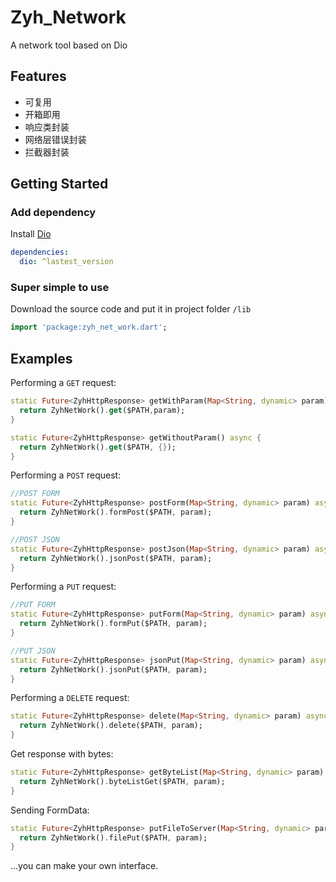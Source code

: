 # Zyh_Network

A network tool based on Dio

## Features
- 可复用   
- 开箱即用  
- 响应类封装 
- 网络层错误封装 
- 拦截器封装

## Getting Started
### Add dependency
Install [Dio](https://github.com/flutterchina/dio)
```yaml
dependencies:
  dio: ^lastest_version
```

### Super simple to use

Download the source code and put it in project folder `/lib`
```dart
import 'package:zyh_net_work.dart';
```
## Examples

Performing a `GET` request:

```dart
static Future<ZyhHttpResponse> getWithParam(Map<String, dynamic> param) async {
  return ZyhNetWork().get($PATH,param);
}

static Future<ZyhHttpResponse> getWithoutParam() async {
  return ZyhNetWork().get($PATH, {});
}
```

Performing a `POST` request:

```dart
//POST FORM
static Future<ZyhHttpResponse> postForm(Map<String, dynamic> param) async {
  return ZyhNetWork().formPost($PATH, param);
}

//POST JSON
static Future<ZyhHttpResponse> postJson(Map<String, dynamic> param) async {
  return ZyhNetWork().jsonPost($PATH, param);
}
```

Performing a `PUT` request:

```dart
//PUT FORM
static Future<ZyhHttpResponse> putForm(Map<String, dynamic> param) async {
  return ZyhNetWork().formPut($PATH, param);
}

//PUT JSON
static Future<ZyhHttpResponse> jsonPut(Map<String, dynamic> param) async {
  return ZyhNetWork().jsonPut($PATH, param);
}
```

Performing a `DELETE` request:

```dart
static Future<ZyhHttpResponse> delete(Map<String, dynamic> param) async {
  return ZyhNetWork().delete($PATH, param);
}
```

Get response with bytes:

```dart
static Future<ZyhHttpResponse> getByteList(Map<String, dynamic> param) async {
  return ZyhNetWork().byteListGet($PATH, param);
}
```

Sending FormData:

```dart
static Future<ZyhHttpResponse> putFileToServer(Map<String, dynamic> param) async {
  return ZyhNetWork().filePut($PATH, param);
}
```
…you can make your own interface.


